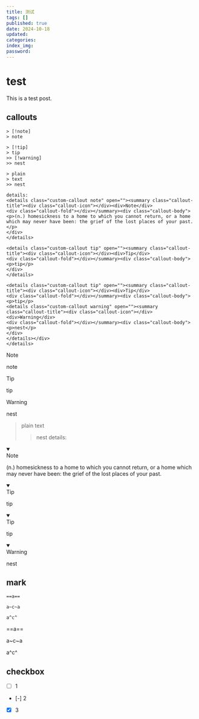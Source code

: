 ```yaml
---
title: 测试
tags: []
published: true
date: 2024-10-18
updated:
categories:
index_img:
password:
---
```

# test
This is a test post.

## callouts
```
> [!note]
> note

> [!tip]
> tip
>> [!warning]
>> nest

> plain
> text
>> nest

details:
<details class="custom-callout note" open=""><summary class="callout-title"><div class="callout-icon"></div><div>Note</div>
<div class="callout-fold"></div></summary><div class="callout-body">
<p>(n.) homesickness to a home to which you cannot return, or a home which may never have been: the grief of the lost places of your past.</p>
</div>
</details>

<details class="custom-callout tip" open=""><summary class="callout-title"><div class="callout-icon"></div><div>Tip</div>
<div class="callout-fold"></div></summary><div class="callout-body">
<p>tip</p>
</div>
</details>

<details class="custom-callout tip" open=""><summary class="callout-title"><div class="callout-icon"></div><div>Tip</div>
<div class="callout-fold"></div></summary><div class="callout-body">
<p>tip</p>
<details class="custom-callout warning" open=""><summary class="callout-title"><div class="callout-icon"></div><div>Warning</div>
<div class="callout-fold"></div></summary><div class="callout-body">
<p>nest</p>
</div>
</details></div>
</details>
```
> [!note]
> note


> [!tip]
> tip
>> [!warning]
>> nest

> plain
> text
>> nest
details:

<details class="custom-callout note" open=""><summary class="callout-title"><div class="callout-icon"></div><div>Note</div>
<div class="callout-fold"></div></summary><div class="callout-body">
<p>(n.) homesickness to a home to which you cannot return, or a home which may never have been: the grief of the lost places of your past.</p>
</div>
</details>

<details class="custom-callout tip" open=""><summary class="callout-title"><div class="callout-icon"></div><div>Tip</div>
<div class="callout-fold"></div></summary><div class="callout-body">
<p>tip</p>
</div>
</details>

<details class="custom-callout tip" open=""><summary class="callout-title"><div class="callout-icon"></div><div>Tip</div>
<div class="callout-fold"></div></summary><div class="callout-body">
<p>tip</p>
<details class="custom-callout warning" open=""><summary class="callout-title"><div class="callout-icon"></div><div>Warning</div>
<div class="callout-fold"></div></summary><div class="callout-body">
<p>nest</p>
</div>
</details></div>
</details>

## mark
```
==a==

a~c~a

a^c^
```
==a==

a~c~a

a^c^

## checkbox
- [ ] 1
- [-] 2
- [x] 3

